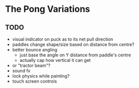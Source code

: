 The Pong Variations
===================



TODO
----

* visual indicator on puck as to its net pull direction
* paddles change shape/size based on distance from centre?
* better bounce angling
    - just base the angle on Y distance from paddle's centre
    - actually cap how vertical it can get
* or "tractor beam"?
* sound fx
* lock physics while painting?
* touch screen controls
